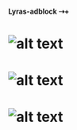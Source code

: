#### Lyras-adblock ⇢+ 

# ![alt text](https://cdn.discordapp.com/attachments/646731473407311882/807768574898733066/Skarmbild_2021-02-07_011532.png)

# ![alt text](https://camo.githubusercontent.com/3d8e972a5b58daae75f4af9a53b3c493e8874a885743e2b901ce03401d9a7382/68747470733a2f2f6769746875622d726561646d652d73746174732e76657263656c2e6170702f6170692f746f702d6c616e67732f3f757365726e616d653d59544d6347616d6572266c61796f75743d636f6d706163742673686f775f69636f6e733d74727565267469746c655f636f6c6f723d6666662669636f6e5f636f6c6f723d37396666393726746578745f636f6c6f723d3966396639662662675f636f6c6f723d323332333233)

# ![alt text](https://cdn.discordapp.com/attachments/797203351871684702/797477816710856714/ezgif-3-b33aecd566e6.gif)
